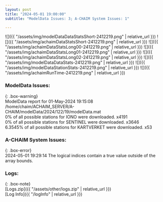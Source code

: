 ```yaml
---
layout: post
title: "2024-05-01 19:00:00"
subtitle: "ModelData Issues: 3; A-CHAIM System Issues: 1"

---
```


![]({{ "/assets/img/modelDataDataStatsShort-2412219.png" | relative_url }})
![]({{ "/assets/img/achaimDataStatsShort-2412219.png" | relative_url }})
![]({{ "/assets/img/achaimDataStatsLong00-2412219.png" | relative_url }})
![]({{ "/assets/img/achaimDataStatsLong01-2412219.png" | relative_url }})
![]({{ "/assets/img/achaimDataStatsLong02-2412219.png" | relative_url }})
![]({{ "/assets/img/modelDataDataStats-2412219.png" | relative_url }})
![]({{ "/assets/img/modelDataStationStats-2412219.png" | relative_url }})
![]({{ "/assets/img/achaimRunTime-2412219.png" | relative_url }})


### ModelData Issues:  
  
{: .box-warning}  
 ModelData report for 01-May-2024 19:15:08   
 /home/chaim/ACHAIM_SERVER/A-CHAIM/modelData/2024/122/19/modelData.mat   
 0% of all possible stations for IONO were downloaded. x4191   
 0% of all possible stations for SENTINEL were downloaded. x3646   
 6.3545% of all possible stations for KARTVERKET were downloaded. x53   
  
### A-CHAIM System Issues:  
  
{: .box-error}  
2024-05-01 19:29:14 The logical indices contain a true value outside of the array bounds.  

### Logs:  
  
{: .box-note}  
[Logs.zip]({{ "/assets/other/logs.zip" | relative_url }})  
[Log Info]({{ "/logInfo" | relative_url }})  
